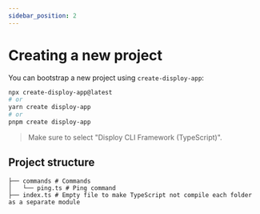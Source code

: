 ```yaml
---
sidebar_position: 2
---
```


# Creating a new project

You can bootstrap a new project using `create-disploy-app`:

```bash
npx create-disploy-app@latest
# or
yarn create disploy-app
# or
pnpm create disploy-app
```

> Make sure to select "Disploy CLI Framework (TypeScript)".

## Project structure

```
├── commands # Commands
│   └── ping.ts # Ping command
├── index.ts # Empty file to make TypeScript not compile each folder as a separate module
```
